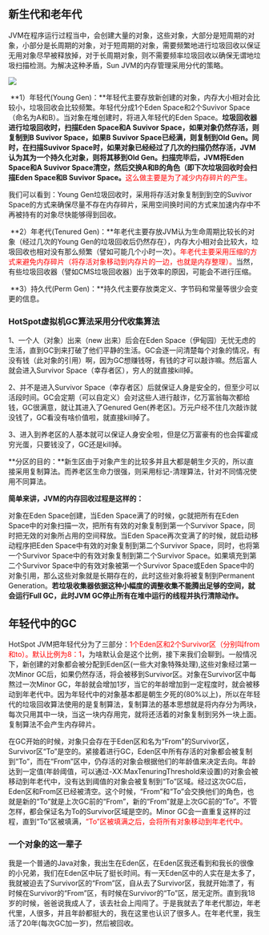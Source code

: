 ## 新生代和老年代

JVM在程序运行过程当中，会创建大量的对象，这些对象，大部分是短周期的对象，小部分是长周期的对象，对于短周期的对象，需要频繁地进行垃圾回收以保证无用对象尽早被释放掉，对于长周期对象，则不需要频率垃圾回收以确保无谓地垃圾扫描检测。为解决这种矛盾，Sun JVM的内存管理采用分代的策略。

![](D:\Work\TyporaNotes\note\JVM\pict\hotspot堆空间.jpg)

​      **1）年轻代(Young Gen)：**年轻代主要存放新创建的对象，内存大小相对会比较小，垃圾回收会比较频繁。年轻代分成1个Eden Space和2个Suvivor Space（命名为A和B）。当对象在堆创建时，将进入年轻代的Eden Space。**垃圾回收器进行垃圾回收时，扫描Eden Space和A Suvivor Space，如果对象仍然存活，则复制到B Suvivor Space，如果B Suvivor Space已经满，则复制到Old Gen。同时，在扫描Suvivor Space时，如果对象已经经过了几次的扫描仍然存活，JVM认为其为一个持久化对象，则将其移到Old Gen。扫描完毕后，JVM将Eden Space和A Suvivor Space清空，然后交换A和B的角色（即下次垃圾回收时会扫描Eden Space和B Suvivor Space。**<font color=red>这么做主要是为了减少内存碎片的产生。</font>

我们可以看到：Young Gen垃圾回收时，采用将存活对象复制到到空的Suvivor Space的方式来确保尽量不存在内存碎片，采用空间换时间的方式来加速内存中不再被持有的对象尽快能够得到回收。

​      **2）年老代(Tenured Gen)：**年老代主要存放JVM认为生命周期比较长的对象（经过几次的Young Gen的垃圾回收后仍然存在），内存大小相对会比较大，垃圾回收也相对没有那么频繁（譬如可能几个小时一次）。<font color=red>年老代主要采用压缩的方式来避免内存碎片（将存活对象移动到内存片的一边，也就是内存整理）。</font>当然，有些垃圾回收器（譬如CMS垃圾回收器）出于效率的原因，可能会不进行压缩。 

​      **3）持久代(Perm Gen)：**持久代主要存放类定义、字节码和常量等很少会变更的信息。

### HotSpot虚拟机GC算法采用分代收集算法

1、一个人（对象）出来（new 出来）后会在Eden Space（伊甸园）无忧无虑的生活，直到GC到来打破了他们平静的生活。GC会逐一问清楚每个对象的情况，有没有钱（此对象的引用）啊，因为GC想赚钱呀，有钱的才可以敲诈嘛。然后富人就会进入Survivor Space（幸存者区），穷人的就直接kill掉。

2、并不是进入Survivor Space（幸存者区）后就保证人身是安全的，但至少可以活段时间。GC会定期（可以自定义）会对这些人进行敲诈，亿万富翁每次都给钱，GC很满意，就让其进入了Genured Gen(养老区)。万元户经不住几次敲诈就没钱了，GC看没有啥价值啦，就直接kill掉了。

3、进入到养老区的人基本就可以保证人身安全啦，但是亿万富豪有的也会挥霍成穷光蛋，只要钱没了，GC还是kill掉。

**分区的目的：**新生区由于对象产生的比较多并且大都是朝生夕灭的，所以直接采用复制算法。而养老区生命力很强，则采用标记-清理算法，针对不同情况使用不同算法。

**简单来讲，JVM的内存回收过程是这样的：**

对象在Eden Space创建，当Eden Space满了的时候，gc就把所有在Eden Space中的对象扫描一次，把所有有效的对象复制到第一个Survivor Space，同时把无效的对象所占用的空间释放。当Eden Space再次变满了的时候，就启动移动程序把Eden Space中有效的对象复制到第二个Survivor Space，同时，也将第一个Survivor Space中的有效对象复制到第二个Survivor Space。如果填充到第二个Survivor Space中的有效对象被第一个Survivor Space或Eden Space中的对象引用，那么这些对象就是长期存在的，此时这些对象将被复制到Permanent Generation。**若垃圾收集器依据这种小幅度的调整收集不能腾出足够的空间，就会运行Full GC，此时JVM GC停止所有在堆中运行的线程并执行清除动作。**

## 年轻代中的GC

HotSpot JVM把年轻代分为了三部分：<font color=red>1个Eden区和2个Survivor区（分别叫from和to）。默认比例为8：1</font>，为啥默认会是这个比例，接下来我们会聊到。一般情况下，新创建的对象都会被分配到Eden区(一些大对象特殊处理),这些对象经过第一次Minor GC后，如果仍然存活，将会被移到Survivor区。对象在Survivor区中每熬过一次Minor GC，年龄就会增加1岁，当它的年龄增加到一定程度时，就会被移动到年老代中。因为年轻代中的对象基本都是朝生夕死的(80%以上)，所以在年轻代的垃圾回收算法使用的是复制算法，复制算法的基本思想就是将内存分为两块，每次只用其中一块，当这一块内存用完，就将还活着的对象复制到另外一块上面。复制算法不会产生内存碎片。

在GC开始的时候，对象只会存在于Eden区和名为“From”的Survivor区，Survivor区“To”是空的。紧接着进行GC，Eden区中所有存活的对象都会被复制到“To”，而在“From”区中，仍存活的对象会根据他们的年龄值来决定去向。年龄达到一定值(年龄阈值，可以通过-XX:MaxTenuringThreshold来设置)的对象会被移动到年老代中，没有达到阈值的对象会被复制到“To”区域。经过这次GC后，Eden区和From区已经被清空。这个时候，“From”和“To”会交换他们的角色，也就是新的“To”就是上次GC前的“From”，新的“From”就是上次GC前的“To”。不管怎样，都会保证名为To的Survivor区域是空的。Minor GC会一直重复这样的过程，直到“To”区被填满，<font color=red>“To”区被填满之后，会将所有对象移动到年老代中。</font>

### 一个对象的这一辈子

我是一个普通的Java对象，我出生在Eden区，在Eden区我还看到和我长的很像的小兄弟，我们在Eden区中玩了挺长时间。有一天Eden区中的人实在是太多了，我就被迫去了Survivor区的“From”区，自从去了Survivor区，我就开始漂了，有时候在Survivor的“From”区，有时候在Survivor的“To”区，居无定所。直到我18岁的时候，爸爸说我成人了，该去社会上闯闯了。于是我就去了年老代那边，年老代里，人很多，并且年龄都挺大的，我在这里也认识了很多人。在年老代里，我生活了20年(每次GC加一岁)，然后被回收。